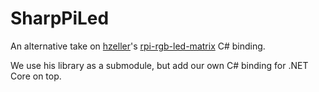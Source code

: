 # SharpPiLed

An alternative take on [hzeller](https://github.com/hzeller)'s [rpi-rgb-led-matrix](https://github.com/hzeller/rpi-rgb-led-matrix) C# binding.

We use his library as a submodule, but add our own C# binding for .NET Core on top.

